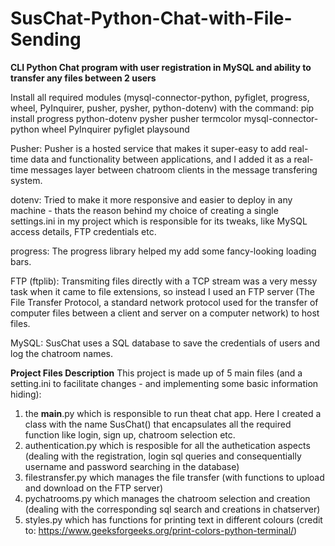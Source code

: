 # SusChat-Python-Chat-with-File-Sending
**CLI Python Chat program with user registration in MySQL and ability to transfer any files between 2 users**

Install all required modules (mysql-connector-python, pyfiglet, progress, wheel, PyInquirer, pusher, pysher, python-dotenv) with the command:
pip install progress python-dotenv pysher pusher termcolor mysql-connector-python wheel PyInquirer pyfiglet playsound

Pusher:
Pusher is a hosted service that makes it super-easy to add real-time data and functionality between applications, and I added it as a real-time messages layer between chatroom clients in the message transfering system.

dotenv:
Tried to make it more responsive and easier to deploy in any machine - thats the reason behind my choice of creating a single settings.ini in my project which is responsible for its tweaks, like MySQL access details, FTP credentials etc.

progress:
The progress library helped my add some fancy-looking loading bars.

FTP (ftplib):
Transmiting files directly with a TCP stream was a very messy task when it came to file extensions, so instead I used an FTP server (The File Transfer Protocol, a standard network protocol used for the transfer of computer files between a client and server on a computer network) to host files.

MySQL:
SusChat uses a SQL database to save the credentials of users and log the chatroom names.

**Project Files Description**
This project is made up of 5 main files (and a setting.ini to facilitate changes - and implementing some basic information hiding):
1. the __main__.py which is responsible to run theat chat app. Here I created a class with the name SusChat() that encapsulates all the required function like login, sign up, chatroom selection etc.
2. authentication.py which is resposible for all the authetication aspects (dealing with the registration, login sql queries and consequentially username and password searching in the database) 
3. filestransfer.py which manages the file transfer (with functions to upload and download on the FTP server)
4. pychatrooms.py which manages the chatroom selection and creation (dealing with the corresponding sql search and creations in chatserver)
5. styles.py which has functions for printing text in different colours (credit to: https://www.geeksforgeeks.org/print-colors-python-terminal/) 